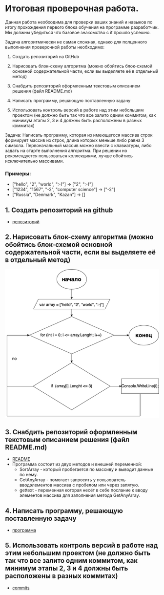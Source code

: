 # Итоговая проверочная работа.

Данная работа необходима для проверки ваших знаний и навыков по итогу прохождения первого блока обучения
на программе разработчик. Мы должны убедиться что базовое знакомство с it прошло успешно.

Задача алгоритмически не самая сложная, однако для полценного выполнения проверочной работы необходимо:

1. Создать репозиторий на GitHub

2. Нарисовать блок-схему алгоритма (можно обойтись блок-схемой основной содержательной части, если вы
   выделяете её в отдельный метод)

3. Снабдить репозиторий оформленным текстовым описанием решения (файл README.md)

4. Написать программу, решающую поставленную задачу

5. Использовать контроль версий в работе над этим небольшим проектом (не должно быть так что все залито
   одним коммитом, как минимум этапы 2, 3 и 4 должны быть расположены в разных коммитах)



Задача: Написать программу, которая из имеющегося массива строк формирует массив из строк, длина которых
меньше либо равна 3 символа. Первоначальный массив можно ввести с клавиатуры, либо задать на старте
выполнения алгоритма. При решении но рекомендуется пользоваться коллекциями, лучше обойтись
исключительно массивами.

### Примеры:

* ["hello", "2", "world", ":-)"] -> ["2", ":-)"]
* ["1234", "1567", "-2", "computer science"] -> ["-2"]
* ["Russia", "Denmark", "Kazan"] -> []

## 1. Создать репозиторий на github
* [репозиторий](https://github.com/Devileean/testDZ)

## 2. Нарисовать блок-схему алгоритма (можно обойтись блок-схемой основной содержательной части, если вы выделяете её в отдельный метод)
![картинка блок схемы](image/testDZ.png) 

## 3. Снабдить репозиторий оформленным текстовым описанием решения (файл README.md)
* [README](https://github.com/Devileean/testDZ/blob/main/README.md)
* Программа состоит из двух методов и внешней переменной:
  * SortArray - который пробегается по массиву и выводит данные по нему.
  * GetAnyArray - помогает запросить у пользователь вводэлементов массива с пробелом или через запятую.
  * gettext - переменная которая несёт в себе послание к вводу элементов массива для заполнения метода GetAnyArray.
## 4. Написать программу, решающую поставленную задачу
* [программа](https://github.com/Devileean/testDZ/blob/main/Program.cs)

## 5. Использовать контроль версий в работе над этим небольшим проектом (не должно быть так что все залито одним коммитом, как минимум этапы 2, 3 и 4 должны быть расположены в разных коммитах)

* [commits](https://github.com/Devileean/testDZ/commits/main)
